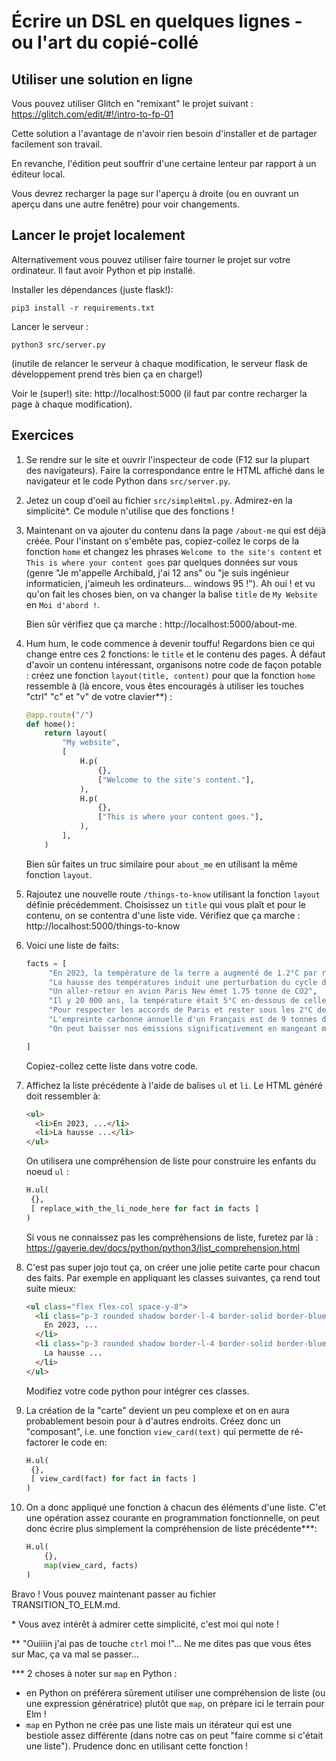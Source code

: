 # Écrire un DSL en quelques lignes - ou l'art du copié-collé

## Utiliser une solution en ligne

Vous pouvez utiliser Glitch en "remixant" le projet suivant :
https://glitch.com/edit/#!/intro-to-fp-01

Cette solution a l'avantage de n'avoir rien besoin d'installer et de partager
facilement son travail.

En revanche, l'édition peut souffrir d'une certaine lenteur par rapport à
un éditeur local.

Vous devrez recharger la page sur l'aperçu à droite (ou en ouvrant un aperçu
dans une autre fenêtre) pour voir changements.

## Lancer le projet localement

Alternativement vous pouvez utiliser faire tourner le projet sur
votre ordinateur. Il faut avoir Python et pip installé.

Installer les dépendances (juste flask!):

```
pip3 install -r requirements.txt
```

Lancer le serveur :

```
python3 src/server.py
```

(inutile de relancer le serveur à chaque modification, le serveur flask de
développement prend très bien ça en charge!)

Voir le (super!) site: http://localhost:5000 (il faut par contre recharger la page à chaque modification).

## Exercices

1. Se rendre sur le site et ouvrir l'inspecteur de code (F12 sur la plupart des
   navigateurs). Faire la correspondance entre le HTML affiché dans le navigateur
   et le code Python dans `src/server.py`.
2. Jetez un coup d'oeil au fichier `src/simpleHtml.py`. Admirez-en la simplicité\*.
   Ce module n'utilise que des fonctions !
3. Maintenant on va ajouter du contenu dans la page `/about-me` qui est déjà créée.
   Pour l'instant on s'embête pas, copiez-collez le corps de la fonction `home` et
   changez les phrases `Welcome to the site's content` et
   `This is where your content goes` par quelques données sur vous (genre "Je
   m'appelle Archibald, j'ai 12 ans" ou "je suis ingénieur informaticien, j'aimeuh
   les ordinateurs... windows 95 !"). Ah oui ! et vu qu'on fait les choses bien, on
   va changer la balise `title` de `My Website` en `Moi d'abord !`.

   Bien sûr vérifiez que ça marche : http://localhost:5000/about-me.

4. Hum hum, le code commence à devenir touffu! Regardons bien ce qui change entre ces 2
   fonctions: le `title` et le contenu des pages. À défaut d'avoir un contenu
   intéressant, organisons notre code de façon potable : créez une fonction
   `layout(title, content)` pour que la fonction `home` ressemble à (là encore, vous êtes encouragés à utiliser les touches "ctrl" "c" et "v" de votre clavier\*\*) :

   ```python
   @app.route("/")
   def home():
       return layout(
           "My website",
           [
               H.p(
                   {},
                   ["Welcome to the site's content."],
               ),
               H.p(
                   {},
                   ["This is where your content goes."],
               ),
           ],
       )
   ```

   Bien sûr faites un truc similaire pour `about_me` en utilisant la même
   fonction `layout`.

5. Rajoutez une nouvelle route `/things-to-know` utilisant la fonction `layout`
   définie précédemment. Choisissez un `title` qui vous plaît et pour le contenu, on
   se contentra d'une liste vide. Vérifiez que ça marche : http://localhost:5000/things-to-know
6. Voici une liste de faits:

   ```python
   facts = [
        "En 2023, la température de la terre a augmenté de 1.2°C par rapport à l'ère pré-industrielle",
        "La hausse des températures induit une perturbation du cycle de l'eau : plus de sécheresses, mais aussi plus de pluies torrentielles",
        "Un aller-retour en avion Paris New émet 1.75 tonne de CO2",
        "Il y 20 000 ans, la température était 5°C en-dessous de celle de l'ère pré-industrielle et les mers étaient 120m plus hautes.",
        "Pour respecter les accords de Paris et rester sous les 2°C de réchauffement, il faut que chaque personne émette 2 tonnes d'équivalent CO2 par an.",
        "L'empreinte carbonne annuelle d'un Français est de 9 tonnes d'équivalent CO2",
        "On peut baisser nos émissions significativement en mangeant moins de viande"

   ]
   ```

   Copiez-collez cette liste dans votre code.

7. Affichez la liste précédente à l'aide de balises `ul` et `li`. Le HTML généré doit ressembler à:

   ```html
   <ul>
     <li>En 2023, ...</li>
     <li>La hausse ...</li>
   </ul>
   ```

   On utilisera une compréhension de liste pour construire les enfants du noeud `ul` :

   ```python
   H.ul(
    {},
    [ replace_with_the_li_node_here for fact in facts ]
   )
   ```

   Si vous ne connaissez pas les compréhensions de liste, furetez par là : https://gayerie.dev/docs/python/python3/list_comprehension.html

8. C'est pas super jojo tout ça, on créer une jolie petite carte pour chacun des
   faits. Par exemple en appliquant les classes suivantes, ça rend tout suite mieux:
   ```html
   <ul class="flex flex-col space-y-8">
     <li class="p-3 rounded shadow border-l-4 border-solid border-blue-500">
       En 2023, ...
     </li>
     <li class="p-3 rounded shadow border-l-4 border-solid border-blue-500">
       La hausse ...
     </li>
   </ul>
   ```
   Modifiez votre code python pour intégrer ces classes.
9. La création de la "carte" devient un peu complexe et on en aura probablement
   besoin pour à d'autres endroits. Créez donc un "composant", i.e. une fonction
   `view_card(text)` qui permette de ré-factorer le code en:
   ```python
   H.ul(
    {},
    [ view_card(fact) for fact in facts ]
   )
   ```
10. On a donc appliqué une fonction à chacun des éléments d'une liste. C'et une
    opération assez courante en programmation fonctionnelle, on peut donc écrire
    plus simplement la compréhension de liste précédente\*\*\*:
    ```python
    H.ul(
        {},
        map(view_card, facts)
    )
    ```

Bravo ! Vous pouvez maintenant passer au fichier TRANSITION_TO_ELM.md.

\* Vous avez intérêt à admirer cette simplicité, c'est moi qui note !

\*\* "Ouiiiin j'ai pas de touche `ctrl` moi !"... Ne me dites pas que vous êtes sur Mac, ça va mal se passer...

\*\*\* 2 choses à noter sur `map` en Python :

- en Python on préférera sûrement utiliser une compréhension de liste (ou une
  expression génératrice) plutôt que `map`, on prépare ici le terrain pour Elm !
- `map` en Python ne crée pas une liste mais un itérateur qui est une bestiole assez
  différente (dans notre cas on peut "faire comme si c'était une liste"). Prudence
  donc en utilisant cette fonction !
